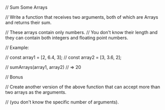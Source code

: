 // Sum Some Arrays

// Write a function that receives two arguments, both of which are Arrays and returns their sum.

//     These arrays contain only numbers.
//     You don't know their length and they can contain both integers and floating point numbers.

// Example:

// const array1 = [2, 6.4, 3];
// const array2 = [3, 3.6, 2];

// sumArrays(array1, array2) // => 20

// Bonus

// Create another version of the above function that can accept more than two arrays as the arguments.

// (you don't know the specific number of arguments).